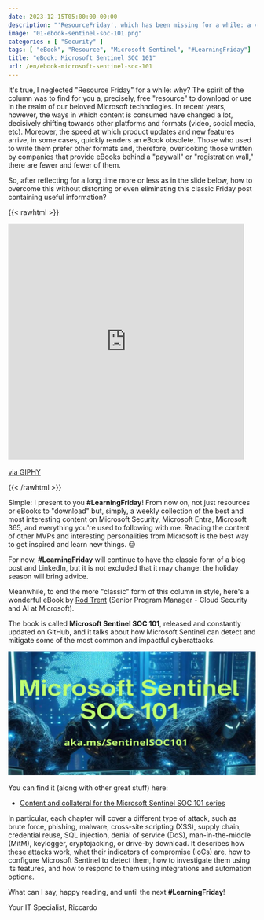 ```yaml
---
date: 2023-12-15T05:00:00-00:00
description: "'ResourceFriday', which has been missing for a while: a very useful free eBook written by the legendary Rod Trent on using Microsoft Sentinel to detect and mitigate some of the most common and impactful cyberattacks."
image: "01-ebook-sentinel-soc-101.png"
categories : [ "Security" ]
tags: [ "eBook", "Resource", "Microsoft Sentinel", "#LearningFriday"]
title: "eBook: Microsoft Sentinel SOC 101"
url: /en/ebook-microsoft-sentinel-soc-101
---
```

It's true, I neglected "Resource Friday" for a while: why? The spirit of the column was to find for you a, precisely, free "resource" to download or use in the realm of our beloved Microsoft technologies. In recent years, however, the ways in which content is consumed have changed a lot, decisively shifting towards other platforms and formats (video, social media, etc). Moreover, the speed at which product updates and new features arrive, in some cases, quickly renders an eBook obsolete. Those who used to write them prefer other formats and, therefore, overlooking those written by companies that provide eBooks behind a "paywall" or "registration wall," there are fewer and fewer of them.

So, after reflecting for a long time more or less as in the slide below, how to overcome this without distorting or even eliminating this classic Friday post containing useful information?

{{< rawhtml >}}

  <iframe src="https://giphy.com/embed/gEvab1ilmJjA82FaSV" width="480" height="480" frameBorder="0" class="giphy-embed" allowFullScreen></iframe><p><a href="https://giphy.com/gifs/rodneydangerfield-thinking-math-rodney-gEvab1ilmJjA82FaSV">via GIPHY</a></p>

{{< /rawhtml >}}

Simple: I present to you **#LearningFriday**! From now on, not just resources or eBooks to "download" but, simply, a weekly collection of the best and most interesting content on Microsoft Security, Microsoft Entra, Microsoft 365, and everything you're used to following with me. Reading the content of other MVPs and interesting personalities from Microsoft is the best way to get inspired and learn new things. 😉

For now, **#LearningFriday** will continue to have the classic form of a blog post and LinkedIn, but it is not excluded that it may change: the holiday season will bring advice.

Meanwhile, to end the more "classic" form of this column in style, here's a wonderful eBook by [Rod Trent](https://www.linkedin.com/in/rodtrent/) (Senior Program Manager - Cloud Security and AI at Microsoft).

The book is called **Microsoft Sentinel SOC 101**, released and constantly updated on GitHub, and it talks about how Microsoft Sentinel can detect and mitigate some of the most common and impactful cyberattacks.

[![Microsoft Sentinel SOC 101](01-ebook-sentinel-soc-101.png)](https://github.com/rod-trent/Sentinel-SOC-101)

You can find it (along with other great stuff) here:
- [Content and collateral for the Microsoft Sentinel SOC 101 series](https://github.com/rod-trent/Sentinel-SOC-101)

In particular, each chapter will cover a different type of attack, such as brute force, phishing, malware, cross-site scripting (XSS), supply chain, credential reuse, SQL injection, denial of service (DoS), man-in-the-middle (MitM), keylogger, cryptojacking, or drive-by download. It describes how these attacks work, what their indicators of compromise (IoCs) are, how to configure Microsoft Sentinel to detect them, how to investigate them using its features, and how to respond to them using integrations and automation options.

What can I say, happy reading, and until the next **#LearningFriday**!

Your IT Specialist,
Riccardo